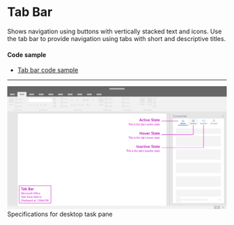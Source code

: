 # Tab Bar

Shows navigation using buttons with vertically stacked text and icons. Use the tab bar to provide navigation using tabs with short and descriptive titles. 

#### Code sample
* [Tab bar code sample](../templates/navigation/tab-bar)

***

![Tab Bar - Specifications for desktop task pane](../images/tabBar_taskPaneCallouts.png)
Specifications for desktop task pane


